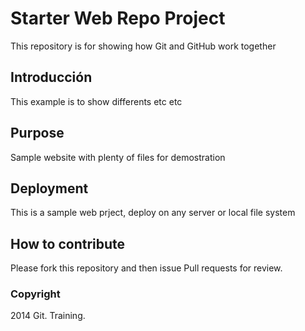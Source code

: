 # Starter Web Repo Project

This repository is for showing how Git and GitHub work together

## Introducción

This example is to show differents etc etc

## Purpose

Sample website with plenty of files for demostration

## Deployment

This is a sample web prject, deploy on any server or local file system
## How to contribute

Please fork this repository and then issue Pull requests for review.

### Copyright

2014 Git. Training.